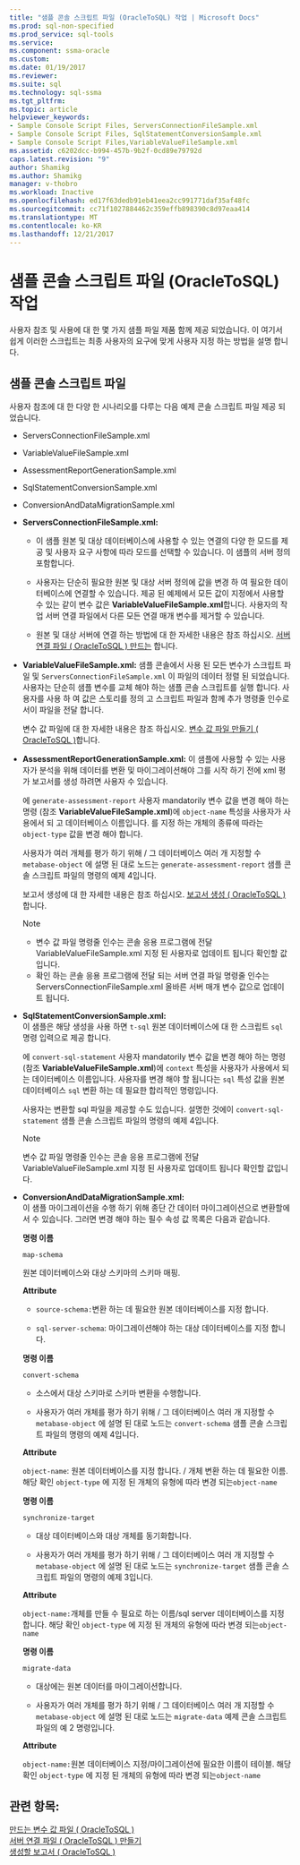 ```yaml
---
title: "샘플 콘솔 스크립트 파일 (OracleToSQL) 작업 | Microsoft Docs"
ms.prod: sql-non-specified
ms.prod_service: sql-tools
ms.service: 
ms.component: ssma-oracle
ms.custom: 
ms.date: 01/19/2017
ms.reviewer: 
ms.suite: sql
ms.technology: sql-ssma
ms.tgt_pltfrm: 
ms.topic: article
helpviewer_keywords:
- Sample Console Script Files, ServersConnectionFileSample.xml
- Sample Console Script Files, SqlStatementConversionSample.xml
- Sample Console Script Files,VariableValueFileSample.xml
ms.assetid: c6202dcc-b994-457b-9b2f-0cd89e79792d
caps.latest.revision: "9"
author: Shamikg
ms.author: Shamikg
manager: v-thobro
ms.workload: Inactive
ms.openlocfilehash: ed17f63dedb91eb41eea2cc991771daf35af48fc
ms.sourcegitcommit: cc71f1027884462c359effb898390c8d97eaa414
ms.translationtype: MT
ms.contentlocale: ko-KR
ms.lasthandoff: 12/21/2017
---
```

# <a name="working-with-the-sample-console-script-files-oracletosql"></a>샘플 콘솔 스크립트 파일 (OracleToSQL) 작업
사용자 참조 및 사용에 대 한 몇 가지 샘플 파일 제품 함께 제공 되었습니다. 이 여기서 쉽게 이러한 스크립트는 최종 사용자의 요구에 맞게 사용자 지정 하는 방법을 설명 합니다.  
  
## <a name="sample-console-script-files"></a>샘플 콘솔 스크립트 파일  
사용자 참조에 대 한 다양 한 시나리오를 다루는 다음 예제 콘솔 스크립트 파일 제공 되었습니다.  
  
-   ServersConnectionFileSample.xml  
  
-   VariableValueFileSample.xml  
  
-   AssessmentReportGenerationSample.xml  
  
-   SqlStatementConversionSample.xml  
  
-   ConversionAndDataMigrationSample.xml  
  
-   **ServersConnectionFileSample.xml:**  
  
    -   이 샘플 원본 및 대상 데이터베이스에 사용할 수 있는 연결의 다양 한 모드를 제공 및 사용자 요구 사항에 따라 모드를 선택할 수 있습니다. 이 샘플의 서버 정의 포함합니다.  
  
    -   사용자는 단순히 필요한 원본 및 대상 서버 정의에 값을 변경 하 여 필요한 데이터베이스에 연결할 수 있습니다. 제공 된 예제에서 모든 값이 지정에서 사용할 수 있는 같이 변수 값은 **VariableValueFileSample.xml**합니다.  사용자의 작업 서버 연결 파일에서 다른 모든 연결 매개 변수를 제거할 수 있습니다.  
  
    -   원본 및 대상 서버에 연결 하는 방법에 대 한 자세한 내용은 참조 하십시오. [서버 연결 파일 &#40; OracleToSQL &#41; 만드는](../../ssma/oracle/creating-the-server-connection-files-oracletosql.md) 합니다.  
  
-   **VariableValueFileSample.xml:** 샘플 콘솔에서 사용 된 모든 변수가 스크립트 파일 및 `ServersConnectionFileSample.xml` 이 파일의 데이터 정렬 된 되었습니다. 사용자는 단순히 샘플 변수를 교체 해야 하는 샘플 콘솔 스크립트를 실행 합니다. 사용자를 사용 하 여 값은 스토리를 정의 고 스크립트 파일과 함께 추가 명령줄 인수로 서이 파일을 전달 합니다.  
  
    변수 값 파일에 대 한 자세한 내용은 참조 하십시오. [변수 값 파일 만들기 &#40; OracleToSQL &#41;](../../ssma/oracle/creating-variable-value-files-oracletosql.md)합니다.  
  
-   **AssessmentReportGenerationSample.xml:** 이 샘플에 사용할 수 있는 사용자가 분석을 위해 데이터를 변환 및 마이그레이션해야 그를 시작 하기 전에 xml 평가 보고서를 생성 하려면 사용자 수 있습니다.  
  
    에 `generate-assessment-report` 사용자 mandatorily 변수 값을 변경 해야 하는 명령 (참조 **VariableValueFileSample.xml**)에 `object-name` 특성을 사용자가 사용에서 되 고 데이터베이스 이름입니다. 를 지정 하는 개체의 종류에 따라는 `object-type` 값을 변경 해야 합니다.  
  
    사용자가 여러 개체를 평가 하기 위해 / 그 데이터베이스 여러 개 지정할 수 `metabase-object` 에 설명 된 대로 노드는 `generate-assessment-report` 샘플 콘솔 스크립트 파일의 명령의 예제 4입니다.  
  
    보고서 생성에 대 한 자세한 내용은 참조 하십시오. [보고서 생성 &#40; OracleToSQL &#41;](../../ssma/oracle/generating-reports-oracletosql.md)합니다.  
  
    > [!NOTE]  
    > -   변수 값 파일 명령줄 인수는 콘솔 응용 프로그램에 전달 VariableValueFileSample.xml 지정 된 사용자로 업데이트 됩니다 확인할 값입니다.  
    > -   확인 하는 콘솔 응용 프로그램에 전달 되는 서버 연결 파일 명령줄 인수는 ServersConnectionFileSample.xml 올바른 서버 매개 변수 값으로 업데이트 됩니다.  
  
-   **SqlStatementConversionSample.xml:**  
    이 샘플은 해당 생성을 사용 하면 `t-sql` 원본 데이터베이스에 대 한 스크립트 `sql` 명령 입력으로 제공 합니다.  
  
    에 `convert-sql-statement` 사용자 mandatorily 변수 값을 변경 해야 하는 명령 (참조 **VariableValueFileSample.xml**)에 `context` 특성을 사용자가 사용에서 되는 데이터베이스 이름입니다. 사용자를 변경 해야 할 됩니다는 `sql` 특성 값을 원본 데이터베이스 `sql` 변환 하는 데 필요한 합리적인 명령입니다.  
  
    사용자는 변환할 sql 파일을 제공할 수도 있습니다. 설명한 것에이 `convert-sql-statement` 샘플 콘솔 스크립트 파일의 명령의 예제 4입니다.  
  
    > [!NOTE]  
    > 변수 값 파일 명령줄 인수는 콘솔 응용 프로그램에 전달 VariableValueFileSample.xml 지정 된 사용자로 업데이트 됩니다 확인할 값입니다.  
  
-   **ConversionAndDataMigrationSample.xml:**  
     이 샘플 마이그레이션을 수행 하기 위해 종단 간 데이터 마이그레이션으로 변환할에서 수 있습니다. 그러면 변경 해야 하는 필수 속성 값 목록은 다음과 같습니다.  
  
    **명령 이름**  
  
    `map-schema`  
  
    원본 데이터베이스와 대상 스키마의 스키마 매핑.  
  
    **Attribute**  
  
    -   `source-schema:`변환 하는 데 필요한 원본 데이터베이스를 지정 합니다.  
  
    -   `sql-server-schema`: 마이그레이션해야 하는 대상 데이터베이스를 지정 합니다.  
  
    **명령 이름**  
  
    `convert-schema`  
  
    -   소스에서 대상 스키마로 스키마 변환을 수행합니다.  
  
    -   사용자가 여러 개체를 평가 하기 위해 / 그 데이터베이스 여러 개 지정할 수 `metabase-object` 에 설명 된 대로 노드는 `convert-schema` 샘플 콘솔 스크립트 파일의 명령의 예제 4입니다.  
  
    **Attribute**  
  
    `object-name`: 원본 데이터베이스를 지정 합니다. / 개체 변환 하는 데 필요한 이름. 해당 확인 `object-type` 에 지정 된 개체의 유형에 따라 변경 되는`object-name`  
  
    **명령 이름**  
  
    `synchronize-target`  
  
    -   대상 데이터베이스와 대상 개체를 동기화합니다.  
  
    -   사용자가 여러 개체를 평가 하기 위해 / 그 데이터베이스 여러 개 지정할 수 `metabase-object` 에 설명 된 대로 노드는 `synchronize-target` 샘플 콘솔 스크립트 파일의 명령의 예제 3입니다.  
  
    **Attribute**  
  
    `object-name:`개체를 만들 수 필요로 하는 이름/sql server 데이터베이스를 지정 합니다. 해당 확인 `object-type` 에 지정 된 개체의 유형에 따라 변경 되는`object-name`  
  
    **명령 이름**  
  
    `migrate-data`  
  
    -   대상에는 원본 데이터를 마이그레이션합니다.  
  
    -   사용자가 여러 개체를 평가 하기 위해 / 그 데이터베이스 여러 개 지정할 수 `metabase-object` 에 설명 된 대로 노드는 `migrate-data` 예제 콘솔 스크립트 파일의 예 2 명령입니다.  
  
    **Attribute**  
  
    `object-name:`원본 데이터베이스 지정/마이그레이션에 필요한 이름이 테이블. 해당 확인 `object-type` 에 지정 된 개체의 유형에 따라 변경 되는`object-name`  
  
## <a name="see-also"></a>관련 항목:  
[만드는 변수 값 파일 &#40; OracleToSQL &#41;](../../ssma/oracle/creating-variable-value-files-oracletosql.md)  
[서버 연결 파일 &#40; OracleToSQL &#41; 만들기](../../ssma/oracle/creating-the-server-connection-files-oracletosql.md)  
[생성할 보고서 &#40; OracleToSQL &#41;](../../ssma/oracle/generating-reports-oracletosql.md)  
  
